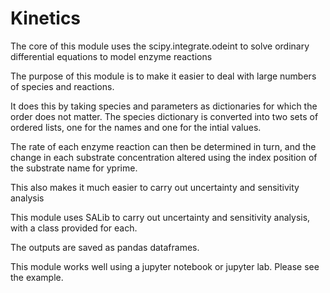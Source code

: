 # Kinetics
The core of this module uses the scipy.integrate.odeint to solve ordinary differential equations to model enzyme reactions

The purpose of this module is to make it easier to deal with large numbers of species and reactions.

It does this by taking species and parameters as dictionaries for which the order does not matter.  The species dictionary is converted into two sets of ordered lists, one for the names and one for the intial values.

The rate of each enzyme reaction can then be determined in turn, and the change in each substrate concentration altered using the index position of the substrate name for yprime.

This also makes it much easier to carry out uncertainty and sensitivity analysis

This module uses SALib to carry out uncertainty and sensitivity analysis, with a class provided for each.

The outputs are saved as pandas dataframes.   

This module works well using a jupyter notebook or jupyter lab.  Please see the example.





